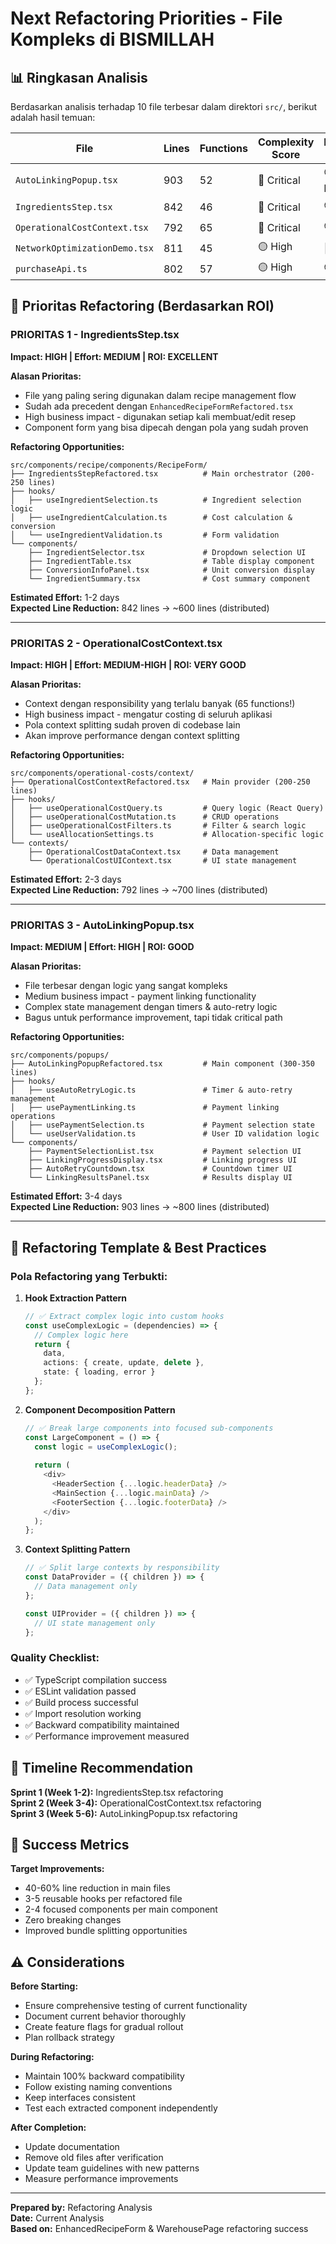 # Next Refactoring Priorities - File Kompleks di BISMILLAH

## 📊 Ringkasan Analisis

Berdasarkan analisis terhadap 10 file terbesar dalam direktori `src/`, berikut adalah hasil temuan:

| File | Lines | Functions | Complexity Score | Business Impact |
|------|-------|-----------|------------------|-----------------|
| `AutoLinkingPopup.tsx` | 903 | 52 | 🔴 Critical | 🟢 Medium |
| `IngredientsStep.tsx` | 842 | 46 | 🔴 Critical | 🟡 High |
| `OperationalCostContext.tsx` | 792 | 65 | 🔴 Critical | 🟡 High |
| `NetworkOptimizationDemo.tsx` | 811 | 45 | 🟡 High | 🔴 Low |
| `purchaseApi.ts` | 802 | 57 | 🟡 High | 🟡 High |

## 🎯 Prioritas Refactoring (Berdasarkan ROI)

### **PRIORITAS 1 - IngredientsStep.tsx** 
**Impact: HIGH | Effort: MEDIUM | ROI: EXCELLENT**

**Alasan Prioritas:**
- File yang paling sering digunakan dalam recipe management flow
- Sudah ada precedent dengan `EnhancedRecipeFormRefactored.tsx`
- High business impact - digunakan setiap kali membuat/edit resep
- Component form yang bisa dipecah dengan pola yang sudah proven

**Refactoring Opportunities:**
```
src/components/recipe/components/RecipeForm/
├── IngredientsStepRefactored.tsx          # Main orchestrator (200-250 lines)
├── hooks/
│   ├── useIngredientSelection.ts          # Ingredient selection logic
│   ├── useIngredientCalculation.ts        # Cost calculation & conversion
│   └── useIngredientValidation.ts         # Form validation
└── components/
    ├── IngredientSelector.tsx             # Dropdown selection UI
    ├── IngredientTable.tsx                # Table display component  
    ├── ConversionInfoPanel.tsx            # Unit conversion display
    └── IngredientSummary.tsx              # Cost summary component
```

**Estimated Effort:** 1-2 days  
**Expected Line Reduction:** 842 lines → ~600 lines (distributed)

---

### **PRIORITAS 2 - OperationalCostContext.tsx**
**Impact: HIGH | Effort: MEDIUM-HIGH | ROI: VERY GOOD**

**Alasan Prioritas:**
- Context dengan responsibility yang terlalu banyak (65 functions!)
- High business impact - mengatur costing di seluruh aplikasi
- Pola context splitting sudah proven di codebase lain
- Akan improve performance dengan context splitting

**Refactoring Opportunities:**
```
src/components/operational-costs/context/
├── OperationalCostContextRefactored.tsx   # Main provider (200-250 lines)
├── hooks/
│   ├── useOperationalCostQuery.ts         # Query logic (React Query)
│   ├── useOperationalCostMutation.ts      # CRUD operations
│   ├── useOperationalCostFilters.ts       # Filter & search logic
│   └── useAllocationSettings.ts           # Allocation-specific logic
└── contexts/
    ├── OperationalCostDataContext.tsx     # Data management
    └── OperationalCostUIContext.tsx       # UI state management
```

**Estimated Effort:** 2-3 days  
**Expected Line Reduction:** 792 lines → ~700 lines (distributed)

---

### **PRIORITAS 3 - AutoLinkingPopup.tsx**
**Impact: MEDIUM | Effort: HIGH | ROI: GOOD**

**Alasan Prioritas:**
- File terbesar dengan logic yang sangat kompleks
- Medium business impact - payment linking functionality
- Complex state management dengan timers & auto-retry logic
- Bagus untuk performance improvement, tapi tidak critical path

**Refactoring Opportunities:**
```
src/components/popups/
├── AutoLinkingPopupRefactored.tsx         # Main component (300-350 lines)
├── hooks/
│   ├── useAutoRetryLogic.ts               # Timer & auto-retry management
│   ├── usePaymentLinking.ts               # Payment linking operations
│   ├── usePaymentSelection.ts             # Payment selection state
│   └── useUserValidation.ts               # User ID validation logic
└── components/
    ├── PaymentSelectionList.tsx           # Payment selection UI
    ├── LinkingProgressDisplay.tsx         # Linking progress UI
    ├── AutoRetryCountdown.tsx             # Countdown timer UI
    └── LinkingResultsPanel.tsx            # Results display UI
```

**Estimated Effort:** 3-4 days  
**Expected Line Reduction:** 903 lines → ~800 lines (distributed)

---

## 🚀 Refactoring Template & Best Practices

### **Pola Refactoring yang Terbukti:**

1. **Hook Extraction Pattern**
   ```typescript
   // ✅ Extract complex logic into custom hooks
   const useComplexLogic = (dependencies) => {
     // Complex logic here
     return { 
       data, 
       actions: { create, update, delete },
       state: { loading, error }
     };
   };
   ```

2. **Component Decomposition Pattern**
   ```typescript
   // ✅ Break large components into focused sub-components
   const LargeComponent = () => {
     const logic = useComplexLogic();
     
     return (
       <div>
         <HeaderSection {...logic.headerData} />
         <MainSection {...logic.mainData} />
         <FooterSection {...logic.footerData} />
       </div>
     );
   };
   ```

3. **Context Splitting Pattern**
   ```typescript
   // ✅ Split large contexts by responsibility
   const DataProvider = ({ children }) => {
     // Data management only
   };
   
   const UIProvider = ({ children }) => {
     // UI state management only
   };
   ```

### **Quality Checklist:**
- ✅ TypeScript compilation success
- ✅ ESLint validation passed
- ✅ Build process successful
- ✅ Import resolution working
- ✅ Backward compatibility maintained
- ✅ Performance improvement measured

## 📅 Timeline Recommendation

**Sprint 1 (Week 1-2):** IngredientsStep.tsx refactoring  
**Sprint 2 (Week 3-4):** OperationalCostContext.tsx refactoring  
**Sprint 3 (Week 5-6):** AutoLinkingPopup.tsx refactoring  

## 🎯 Success Metrics

**Target Improvements:**
- 40-60% line reduction in main files
- 3-5 reusable hooks per refactored file
- 2-4 focused components per main component
- Zero breaking changes
- Improved bundle splitting opportunities

## ⚠️ Considerations

**Before Starting:**
- Ensure comprehensive testing of current functionality
- Document current behavior thoroughly
- Create feature flags for gradual rollout
- Plan rollback strategy

**During Refactoring:**
- Maintain 100% backward compatibility
- Follow existing naming conventions
- Keep interfaces consistent
- Test each extracted component independently

**After Completion:**
- Update documentation
- Remove old files after verification
- Update team guidelines with new patterns
- Measure performance improvements

---

**Prepared by:** Refactoring Analysis  
**Date:** Current Analysis  
**Based on:** EnhancedRecipeForm & WarehousePage refactoring success